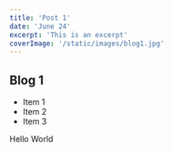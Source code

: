 ```yaml
---
title: 'Post 1'
date: 'June 24'
excerpt: 'This is an excerpt'
coverImage: '/static/images/blog1.jpg'
---
```


## Blog 1
* Item 1
* Item 2
* Item 3

Hello World